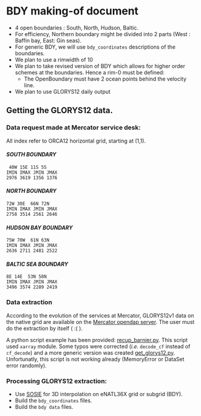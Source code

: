 # BDY making-of document

  * 4 open boundaries : South, North, Hudson, Baltic.
  * For efficiency, Northern boundary might be divided into 2 parts (West : Baffin bay, East: Gin seas).
  * For generic BDY, we will use `bdy_coordinates` descriptions of the boundaries.
  * We plan to use a rimwidth of 10
  * We plan to take revised version of BDY which allows for higher order schemes at the boundaries. Hence a rim-0 must be defined:
    * The OpenBoundary must have 2 ocean points behind the velocity line.
  * We plan to use GLORYS12 daily output

## Getting the GLORYS12 data.
### Data request made at Mercator service desk:
  All index refer to ORCA12 horizontal grid, starting at (1,1).
#### ***_SOUTH BOUNDARY_***

   ```
    40W 15E 11S 5S
   IMIN IMAX JMIN JMAX
   2976 3619 1356 1376
   ```

#### ***_NORTH BOUNDARY_***

   ```
   72W 30E  66N 72N
   IMIN IMAX JMIN JMAX
   2758 3514 2561 2646
   ```

#### ***_HUDSON BAY BOUNDARY_***

   ```
   75W 70W  61N 63N
   IMIN IMAX JMIN JMAX
   2636 2711 2481 2522
   ```

#### ***_BALTIC SEA BOUNDARY_***

   ```
   8E 14E  53N 58N
   IMIN IMAX JMIN JMAX
   3496 3574 2289 2419
   ```

### Data extraction
  According to the evolution of the services at Mercator, GLORYS12v1 data on the native grid are available on the 
[Mercator opendap server](http://tds.mercator-ocean.fr/thredds/catalog.html). The user must do the extraction by itself ( :( ).
 
  A python script example has been provided: [recup_barnier.py](../TOOLS/recup_barnier.py). This script used `xarray` module. Some typos were corrected (*i.e.* `decode_cf` instead of `cf_decode`) and a more generic version was created [get_glorys12.py](../TOOLS/get_glorys12.py). Unfortunatly, this script is not working already (MemoryError or DataSet error randomly). 

### Processing GLORYS12 extraction:
 * Use [SOSIE](https://github.com/brodeau/sosie) for 3D interpolation on eNATL36X grid or subgrid (BDY). 
 * Build the `bdy_coordinates` files.
 * Build the `bdy data` files.

